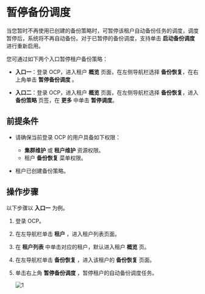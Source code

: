 # 暂停备份调度

当您暂时不再使用已创建的备份策略时，可暂停该租户自动备份任务的调度，调度暂停后，系统将不再自动备份。对于已暂停的备份调度，支持单击 **启动备份调度** 进行重新启用。

您可通过如下两个入口暂停租户备份策略：

* **入口一**：登录 OCP，进入租户 **概览** 页面，在左侧导航栏选择 **备份恢复**，在右上角单击 **暂停备份调度** 。

* **入口二**：登录 OCP，进入租户 **概览** 页面，在左侧导航栏选择 **备份恢复**，进入 **备份策略** 页签，在 **更多** 中单击 **暂停调度**。

## 前提条件

* 请确保当前登录 OCP 的用户具备如下权限：

  * **集群维护** 或 **租户维护** 资源权限。
  * 租户 **备份恢复** 菜单权限。

* 租户已创建备份策略。

## 操作步骤

以下步骤以 **入口一** 为例。

1. 登录 OCP。

2. 在左导航栏单击 **租户** ，进入租户列表页面。

3. 在 **租户列表** 中单击对应的租户，默认进入租户 **概览** 页。

4. 在左导航栏单击 **备份恢复** ，进入该租户的 **备份恢复** 页面。

5. 单击右上角 **暂停备份调度** ，暂停租户的自动备份调度任务。

   ![1](https://obbusiness-private.oss-cn-shanghai.aliyuncs.com/doc/img/ocp/410/%E6%9A%82%E5%81%9C%E5%A4%87%E4%BB%BD%E8%B0%83%E5%BA%A6.png)